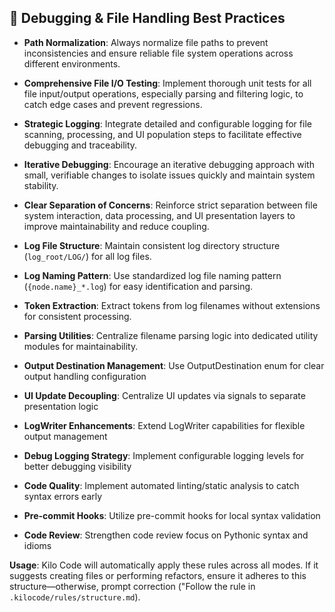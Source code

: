 ## 🐞 Debugging & File Handling Best Practices

- **Path Normalization**: Always normalize file paths to prevent inconsistencies and ensure reliable file system operations across different environments.
- **Comprehensive File I/O Testing**: Implement thorough unit tests for all file input/output operations, especially parsing and filtering logic, to catch edge cases and prevent regressions.
- **Strategic Logging**: Integrate detailed and configurable logging for file scanning, processing, and UI population steps to facilitate effective debugging and traceability.
- **Iterative Debugging**: Encourage an iterative debugging approach with small, verifiable changes to isolate issues quickly and maintain system stability.
- **Clear Separation of Concerns**: Reinforce strict separation between file system interaction, data processing, and UI presentation layers to improve maintainability and reduce coupling.
- **Log File Structure**: Maintain consistent log directory structure (`log_root/LOG/`) for all log files.
- **Log Naming Pattern**: Use standardized log file naming pattern (`{node.name}_*.log`) for easy identification and parsing.
- **Token Extraction**: Extract tokens from log filenames without extensions for consistent processing.
- **Parsing Utilities**: Centralize filename parsing logic into dedicated utility modules for maintainability.

- **Output Destination Management**: Use OutputDestination enum for clear output handling configuration
- **UI Update Decoupling**: Centralize UI updates via signals to separate presentation logic
- **LogWriter Enhancements**: Extend LogWriter capabilities for flexible output management
- **Debug Logging Strategy**: Implement configurable logging levels for better debugging visibility
- **Code Quality**: Implement automated linting/static analysis to catch syntax errors early
- **Pre-commit Hooks**: Utilize pre-commit hooks for local syntax validation
- **Code Review**: Strengthen code review focus on Pythonic syntax and idioms

**Usage**:
Kilo Code will automatically apply these rules across all modes. If it suggests creating files or performing refactors, ensure it adheres to this structure—otherwise, prompt correction ("Follow the rule in `.kilocode/rules/structure.md`).
